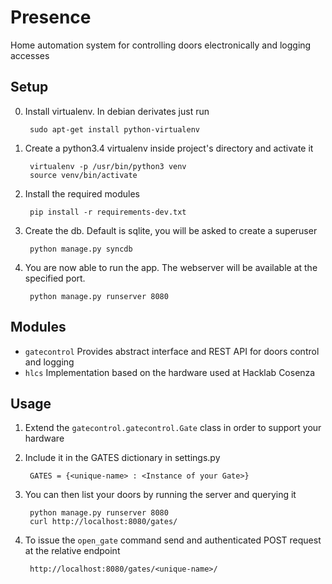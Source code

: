 
# Presence

Home automation system for controlling doors electronically and logging accesses

## Setup

0. Install virtualenv. In debian derivates just run

	    sudo apt-get install python-virtualenv
	
1. Create a python3.4 virtualenv inside project's directory and activate it

	    virtualenv -p /usr/bin/python3 venv
	    source venv/bin/activate
	
2. Install the required modules

	    pip install -r requirements-dev.txt
	
3. Create the db. Default is sqlite, you will be asked to create a superuser

	    python manage.py syncdb
	
4. You are now able to run the app. The webserver will be available at the specified port.

	    python manage.py runserver 8080
	
## Modules

+ `gatecontrol`	Provides abstract interface and REST API for doors control and logging
+ `hlcs`	Implementation based on the hardware used at Hacklab Cosenza 

## Usage

1. Extend the `gatecontrol.gatecontrol.Gate` class in order to support your hardware

2. Include it in the GATES dictionary in settings.py

		GATES = {<unique-name> : <Instance of your Gate>}

3. You can then list your doors by running the server and querying it

		python manage.py runserver 8080
		curl http://localhost:8080/gates/

4. To issue the `open_gate` command send and authenticated POST request at the relative endpoint

		http://localhost:8080/gates/<unique-name>/
